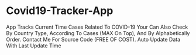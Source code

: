 # Covid19-Tracker-App
App Tracks Current Time Cases Related To COVID-19
Your Can Also Check By Country Type, According To Cases (MAX On Top), And By Alphabetically Order.
Contact Me For Source Code (FREE OF COST).
Auto Update Data With Last Update Time
